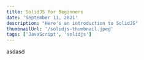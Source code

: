 ```yaml
---
title: SolidJS for Beginners
date: 'September 11, 2021'
description: "Here's an introduction to SolidJS"
thumbnailUrl: '/solidjs-thumbnail.jpeg'
tags: ['JavaScript', 'solidjs']
---
```


asdasd
